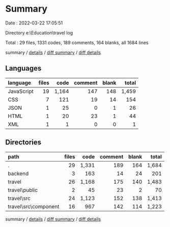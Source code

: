 # Summary

Date : 2022-03-22 17:05:51

Directory e:\Education\travel log

Total : 29 files,  1331 codes, 189 comments, 164 blanks, all 1684 lines

summary / [details](details.md) / [diff summary](diff.md) / [diff details](diff-details.md)

## Languages
| language | files | code | comment | blank | total |
| :--- | ---: | ---: | ---: | ---: | ---: |
| JavaScript | 19 | 1,164 | 147 | 148 | 1,459 |
| CSS | 7 | 121 | 19 | 14 | 154 |
| JSON | 1 | 25 | 0 | 1 | 26 |
| HTML | 1 | 20 | 23 | 1 | 44 |
| XML | 1 | 1 | 0 | 0 | 1 |

## Directories
| path | files | code | comment | blank | total |
| :--- | ---: | ---: | ---: | ---: | ---: |
| . | 29 | 1,331 | 189 | 164 | 1,684 |
| backend | 3 | 163 | 14 | 24 | 201 |
| travel | 26 | 1,168 | 175 | 140 | 1,483 |
| travel\public | 2 | 45 | 23 | 2 | 70 |
| travel\src | 24 | 1,123 | 152 | 138 | 1,413 |
| travel\src\component | 16 | 967 | 142 | 114 | 1,223 |

summary / [details](details.md) / [diff summary](diff.md) / [diff details](diff-details.md)